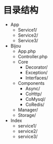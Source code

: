 # 目录结构
+ App
    + Service1/
    + Service2/
    + Service3/
+ Bijou
    + App.php
    + Controller.php
    + Core
        + Decorator/
        + Exception/
        + Interfaces/
    + Components
        + Async/
        + CoHttp/
        + CoMysql/
        + CoRedis/
    + Manager/
    + Storage/
+ Index
    + service1/
    + service2/
    + service3/

        